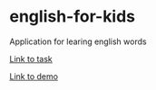 # english-for-kids

Application for learing english words

[Link to task](https://github.com/rolling-scopes-school/tasks/blob/master/tasks/rslang/english-for-kids.md)

[Link to demo](https://english-for-kids.netlify.app/)
